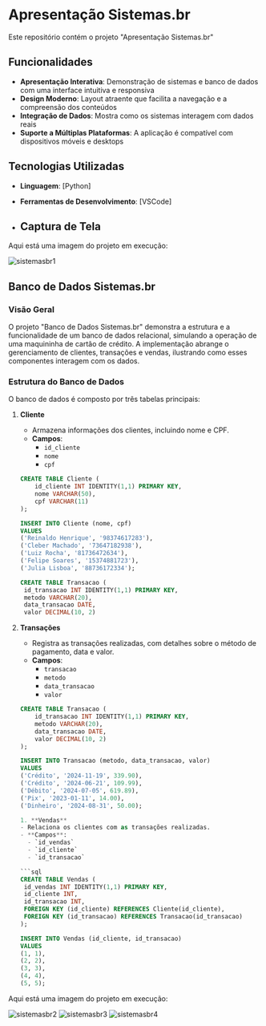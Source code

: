 # Apresentação Sistemas.br

Este repositório contém o projeto "Apresentação Sistemas.br"

## Funcionalidades

- **Apresentação Interativa**: Demonstração de sistemas e banco de dados com uma interface intuitiva e responsiva
- **Design Moderno**: Layout atraente que facilita a navegação e a compreensão dos conteúdos
- **Integração de Dados**: Mostra como os sistemas interagem com dados reais
- **Suporte a Múltiplas Plataformas**: A aplicação é compatível com dispositivos móveis e desktops

## Tecnologias Utilizadas

- **Linguagem**: [Python]
- **Ferramentas de Desenvolvimento**: [VSCode]

- ## Captura de Tela

Aqui está uma imagem do projeto em execução:

![sistemasbr1](https://i.postimg.cc/QdFKk78k/image.png)

## Banco de Dados Sistemas.br

### Visão Geral

O projeto "Banco de Dados Sistemas.br" demonstra a estrutura e a funcionalidade de um banco de dados relacional, simulando a operação de uma maquininha de cartão de crédito. A implementação abrange o gerenciamento de clientes, transações e vendas, ilustrando como esses componentes interagem com os dados.

### Estrutura do Banco de Dados

O banco de dados é composto por três tabelas principais:

1. **Cliente**
   - Armazena informações dos clientes, incluindo nome e CPF.
   - **Campos**:
     - `id_cliente` 
     - `nome` 
     - `cpf` 

   ```sql
   CREATE TABLE Cliente (
       id_cliente INT IDENTITY(1,1) PRIMARY KEY,
       nome VARCHAR(50),
       cpf VARCHAR(11)
   );

   INSERT INTO Cliente (nome, cpf)
   VALUES 
   ('Reinaldo Henrique', '98374617283'),
   ('Cleber Machado', '73647182938'),
   ('Luiz Rocha', '81736472634'),
   ('Felipe Soares', '15374881723'),
   ('Julia Lisboa', '88736172334');

   CREATE TABLE Transacao (
    id_transacao INT IDENTITY(1,1) PRIMARY KEY,
    metodo VARCHAR(20),
    data_transacao DATE,
    valor DECIMAL(10, 2)

2. **Transações**
   - Registra as transações realizadas, com detalhes sobre o método de pagamento, data e valor.
   - **Campos**:
     - `transacao` 
     - `metodo` 
     - `data_transacao` 
     - `valor` 

   ```sql
   CREATE TABLE Transacao (
       id_transacao INT IDENTITY(1,1) PRIMARY KEY,
       metodo VARCHAR(20),
       data_transacao DATE,
       valor DECIMAL(10, 2)
   );

   INSERT INTO Transacao (metodo, data_transacao, valor)
   VALUES
   ('Crédito', '2024-11-19', 339.90),
   ('Crédito', '2024-06-21', 109.99),
   ('Débito', '2024-07-05', 619.89),
   ('Pix', '2023-01-11', 14.00),
   ('Dinheiro', '2024-08-31', 50.00);

   1. **Vendas**
   - Relaciona os clientes com as transações realizadas.
   - **Campos**:
     - `id_vendas` 
     - `id_cliente` 
     - `id_transacao` 

   ```sql
   CREATE TABLE Vendas (
    id_vendas INT IDENTITY(1,1) PRIMARY KEY,
    id_cliente INT,
    id_transacao INT,
    FOREIGN KEY (id_cliente) REFERENCES Cliente(id_cliente),
    FOREIGN KEY (id_transacao) REFERENCES Transacao(id_transacao)
   );

   INSERT INTO Vendas (id_cliente, id_transacao)
   VALUES
   (1, 1),
   (2, 2),
   (3, 3),
   (4, 4),
   (5, 5);
   
Aqui está uma imagem do projeto em execução:

![sistemasbr2](https://i.postimg.cc/650ssWkS/image.png)
![sistemasbr3](https://i.postimg.cc/PqNnzgF7/image.png)
![sistemasbr4](https://i.postimg.cc/bvYwXVV0/image.png)
